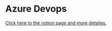 # Azure Devops
[Click here to the notion page and more detailes.](https://www.notion.so/lielcohen/Azure-DevOps-Microsoft-DevOps-Exercise-Liel-Cohen-c34927e4a4ec4f018f179099fa1ef7a0?pvs=4)

